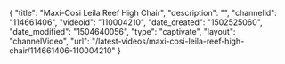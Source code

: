 {
    "title": "Maxi-Cosi Leila Reef High Chair",
    "description": "",
    "channelid": "114661406",
    "videoid": "110004210",
    "date_created": "1502525060",
    "date_modified": "1504640056",
    "type": "captivate",
    "layout": "channelVideo",
    "url": "\/latest-videos\/maxi-cosi-leila-reef-high-chair\/114661406-110004210"
}